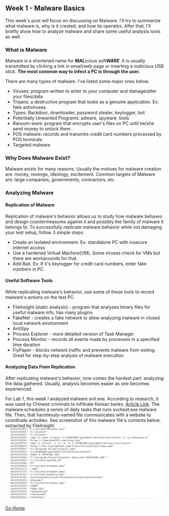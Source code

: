 ## Week 1 - Malware Basics              

This week's post will focus on discussing on Malware. I'll try to summarize what malware is, why is it created, and how its operates. 
After that, I'll briefly show how to analyze malware and share some useful analysis tools as well.

### What is Malware
Malware is a shortened name for ***MAL***icious soft***WARE***. It is usually transmitted by clicking a link in email/web page or inserting a malicious USB stick. **The most common way to infect a PC is through the user.**

There are many types of malware. I've listed some major ones below.
* Viruses: program written to enter to your computer and damage/alter your files/data
* Trojans: a destructive program that looks as a genuine application. Ex: fake antiviruses.
* Types: Backdoor, downloader, password stealer, keylogger, bot
* Potentially Unwanted Programs: adware, spyware, tools
* Ransom-ware: program that encrypts user's files on PC until he/she send money to unlock them
* POS malware: records and transmits credit card numbers processed by POS terminals
* Targeted malware

### Why Does Malware Exist?
Malware exists for many reasons. Usually the motives for malware creation are: money, revenge, ideology, excitement.
Common targets of Malware are: large companies, governments, contractors, etc.

### Analyzing Malware
#### Replication of Malware
Replication of malware's behavior allows us to study how malware behaves and design countermeasures against it and possibly the family of malware it belongs to.
To successfully replicate malware behavior while not damaging your test setup, follow 3 simple steps:
* Create an isolated environment. Ex: standalone PC with insecure internet access
* Use a hardened Virtual Machine(VM). Some viruses check for VMs but there are workarounds for that.
* Add Bait. Ex: If it's keylogger for credit card numbers, enter fake numbers in PC.

#### Useful Software Tools
While replicating malware's behavior, use some of these tools to record malware's actions on the test PC.
* FileInsight (static analysis) - program that analyzes binary files for useful malware info, has many plugins
* FakeNet - creates a fake network to allow analyzing malware in closed local network environment
* AntiSpy
* Process Explorer - more detailed version of Task Manager
* Process Monitor - records all events made by processes in a specified time duration
* FlyPaper - blocks network traffic and prevents malware from exiting. Great for step-by-step analysis of malware execution

#### Analyzing Data From Replication
After replicating malware's behavior,  now comes the hardest part: analyzing the data gathered. Usually, analysis
becomes easier as one becomes experienced. 

For Lab 1, this week I analyzed malware evil.exe. According to research, it was used by Chinese criminals to infiltrate Korean banks. [Article Link](https://blog.avast.com/2013/03/19/analysis-of-chinese-attack-against-korean-banks/). The malware schedules a series of daily tasks that runs svchest.exe malware file. Then, that harmlessly-named file communicates with a website to coordinate activities. See screenshot of this malware file's contents below, extracted by FileInsight.
![alt text](https://github.com/aslivka/CS373-site/blob/master/Week1/Lab1_malware_code.jpg "Snapshot of malware")


[Go Home](../index.md) 
